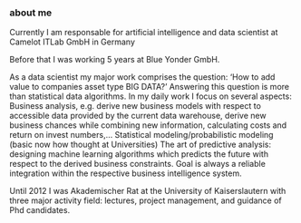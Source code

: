 ### about me
Currently I am responsable for artificial intelligence and  data scientist at Camelot ITLab GmbH in Germany

Before that I was working 5 years at Blue Yonder GmbH.

As a data scientist my major work comprises the question:
‘How to add value to companies asset type BIG DATA?’
Answering this question is more than statistical data algorithms. In my daily work I focus on several aspects:
Business analysis, e.g. derive new business models with respect to accessible data provided by the current data warehouse, derive new business chances while combining new information, calculating costs and return on invest numbers,…
Statistical modeling/probabilistic modeling (basic now how  thought at Universities)
The art of predictive analysis: designing machine learning algorithms which predicts the future with respect to the derived business constraints. Goal is always a reliable integration within the respective business intelligence system.
 
Until 2012 I was Akademischer Rat at the University of Kaiserslautern with three major activity field:
lectures, project management, and guidance of Phd candidates.
